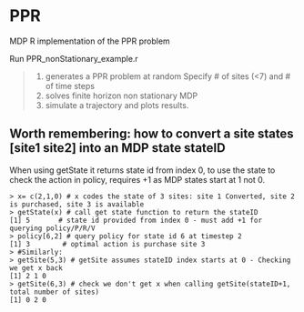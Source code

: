 # PPR
MDP R implementation of the PPR problem

Run PPR_nonStationary_example.r
> 1. generates a PPR problem at random
>   Specify # of sites (<7) and # of time steps
> 2. solves finite horizon non stationary MDP
> 3. simulate a trajectory and plots results.

## Worth remembering: how to convert a site states \[site1 site2\] into an MDP state stateID
When using getState it returns state id from index 0, to use the state to check the action in policy, requires +1 as MDP states start at 1 not 0.
```
> x= c(2,1,0) # x codes the state of 3 sites: site 1 Converted, site 2 is purchased, site 3 is available
> getState(x) # call get state function to return the stateID
[1] 5       # state id provided from index 0 - must add +1 for querying policy/P/R/V
> policy[6,2] # query policy for state id 6 at timestep 2
[1] 3        # optimal action is purchase site 3
> #Similarly:
> getSite(5,3) # getSite assumes stateID index starts at 0 - Checking we get x back
[1] 2 1 0
> getSite(6,3) # check we don't get x when calling getSite(stateID+1, total number of sites)
[1] 0 2 0
```
